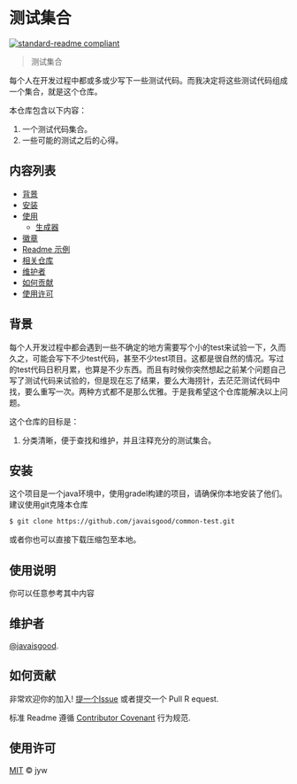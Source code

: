 # 测试集合

[![standard-readme compliant](https://img.shields.io/badge/readme%20style-standard-brightgreen.svg?style=flat-square)](https://github.com/RichardLitt/standard-readme)

> 测试集合

每个人在开发过程中都或多或少写下一些测试代码。而我决定将这些测试代码组成一个集合，就是这个仓库。

本仓库包含以下内容：

1. 一个测试代码集合。
2. 一些可能的测试之后的心得。

## 内容列表

- [背景](#背景)
- [安装](#安装)
- [使用](#使用)
	- [生成器](#生成器)
- [徽章](#徽章)
- [Readme 示例](#Readme-示例)
- [相关仓库](#相关仓库)
- [维护者](#维护者)
- [如何贡献](#如何贡献)
- [使用许可](#使用许可)

## 背景

每个人开发过程中都会遇到一些不确定的地方需要写个小的test来试验一下，久而久之，可能会写下不少test代码，甚至不少test项目。这都是很自然的情况。写过的test代码日积月累，也算是不少东西。而且有时候你突然想起之前某个问题自己写了测试代码来试验的，但是现在忘了结果，要么大海捞针，去茫茫测试代码中找，要么重写一次。两种方式都不是那么优雅。于是我希望这个仓库能解决以上问题。


这个仓库的目标是：


1. 分类清晰，便于查找和维护，并且注释充分的测试集合。


## 安装

这个项目是一个java环境中，使用gradel构建的项目，请确保你本地安装了他们。
建议使用git克隆本仓库

```sh
$ git clone https://github.com/javaisgood/common-test.git
```
或者你也可以直接下载压缩包至本地。


## 使用说明

你可以任意参考其中内容

## 维护者

[@javaisgood](https://github.com/javaisgood).

## 如何贡献

非常欢迎你的加入! [提一个Issue](https://github.com/javaisgood/common-test/issues/new) 或者提交一个 Pull R equest.


标准 Readme 遵循 [Contributor Covenant](http://contributor-covenant.org/version/1/3/0/) 行为规范.

## 使用许可

[MIT](LICENSE) © jyw
